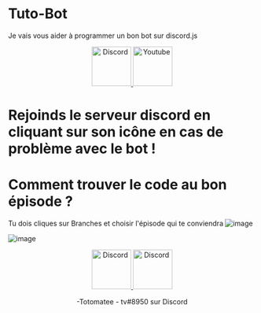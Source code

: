 # Tuto-Bot
Je vais vous aider à programmer un bon bot sur discord.js



<div align="center">
  <a href="https://discord.gg/qCAMmgU">
    <img src="https://user-images.githubusercontent.com/59381835/92191514-d649ad80-ee18-11ea-9bc4-e95c7a122a99.png" alt="Discord" width="80"/>
 </a>
 </a href = "https://www.youtube.com/channel/UCKpa-WUMDZ-3eh2mm9loyxw">
    <img src="https://user-images.githubusercontent.com/59381835/92191346-676c5480-ee18-11ea-8240-e416eb1a5b5d.png" alt="Youtube" width="80"/>
  </a>
</div>

# Rejoinds le serveur discord en cliquant sur son icône en cas de problème avec le bot !

# Comment trouver le code au bon épisode ?

Tu dois cliques sur Branches et choisir l'épisode qui te conviendra
![image](https://user-images.githubusercontent.com/59381835/83589891-6241f580-a509-11ea-86a7-5e846d4089a8.png)

![image](https://user-images.githubusercontent.com/59381835/83589430-8bae5180-a508-11ea-975a-ae4fee409fde.png)

<div align="center">
  <a href="https://discord.gg/qCAMmgU">
    <img src="https://user-images.githubusercontent.com/59381835/92191514-d649ad80-ee18-11ea-9bc4-e95c7a122a99.png" alt="Discord" width="80"/>
</a>
  <a href="https://www.youtube.com/channel/UCKpa-WUMDZ-3eh2mm9loyxw">
    <img src="https://user-images.githubusercontent.com/59381835/92191346-676c5480-ee18-11ea-8240-e416eb1a5b5d.png" alt="Discord" width="80"/>
  </a>
</p>

-Totomatee - tv#8950 sur Discord
